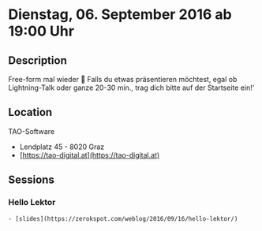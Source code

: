 # Dienstag, 06. September 2016 ab 19:00 Uhr

## Description

Free-form mal wieder 🙂 Falls du etwas präsentieren möchtest, egal ob Lightning-Talk oder ganze 20-30 min., trag dich bitte auf der Startseite ein!'

## Location

TAO-Software

- Lendplatz 45 - 8020 Graz
- [https://tao-digital.at](https://tao-digital.at)

## Sessions

### Hello Lektor

    - [slides](https://zerokspot.com/weblog/2016/09/16/hello-lektor/)
